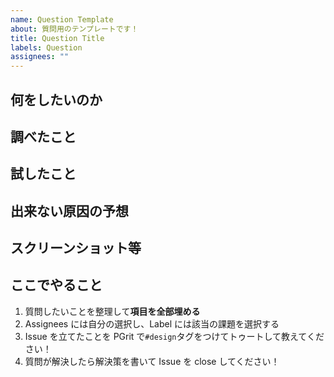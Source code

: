 ```yaml
---
name: Question Template
about: 質問用のテンプレートです！
title: Question Title
labels: Question
assignees: ""
---
```


## 何をしたいのか

## 調べたこと

## 試したこと

## 出来ない原因の予想

## スクリーンショット等

## ここでやること

1. 質問したいことを整理して**項目を全部埋める**
2. Assignees には自分の選択し、Label には該当の課題を選択する
3. Issue を立てたことを PGrit で`#design`タグをつけてトゥートして教えてください！
4. 質問が解決したら解決策を書いて Issue を close してください！
